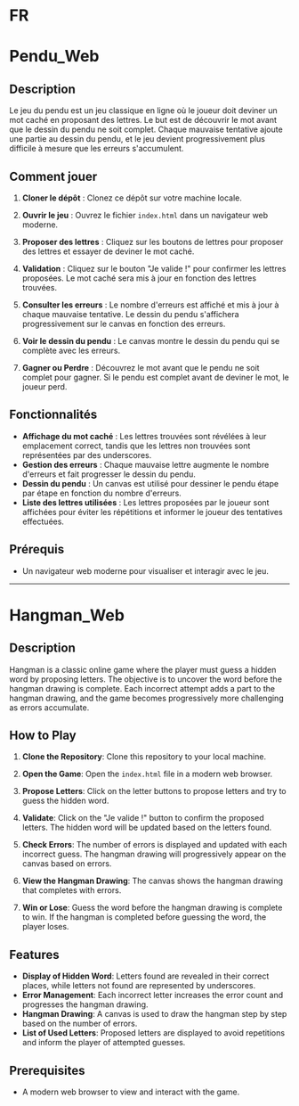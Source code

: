 # FR 
# Pendu_Web

## Description

Le jeu du pendu est un jeu classique en ligne où le joueur doit deviner un mot caché en proposant des lettres. Le but est de découvrir le mot avant que le dessin du pendu ne soit complet. Chaque mauvaise tentative ajoute une partie au dessin du pendu, et le jeu devient progressivement plus difficile à mesure que les erreurs s'accumulent.

## Comment jouer

1. **Cloner le dépôt** : Clonez ce dépôt sur votre machine locale.

2. **Ouvrir le jeu** : Ouvrez le fichier `index.html` dans un navigateur web moderne.

3. **Proposer des lettres** : Cliquez sur les boutons de lettres pour proposer des lettres et essayer de deviner le mot caché.

4. **Validation** : Cliquez sur le bouton "Je valide !" pour confirmer les lettres proposées. Le mot caché sera mis à jour en fonction des lettres trouvées.

5. **Consulter les erreurs** : Le nombre d'erreurs est affiché et mis à jour à chaque mauvaise tentative. Le dessin du pendu s'affichera progressivement sur le canvas en fonction des erreurs.

6. **Voir le dessin du pendu** : Le canvas montre le dessin du pendu qui se complète avec les erreurs. 

7. **Gagner ou Perdre** : Découvrez le mot avant que le pendu ne soit complet pour gagner. Si le pendu est complet avant de deviner le mot, le joueur perd.

## Fonctionnalités

- **Affichage du mot caché** : Les lettres trouvées sont révélées à leur emplacement correct, tandis que les lettres non trouvées sont représentées par des underscores.
- **Gestion des erreurs** : Chaque mauvaise lettre augmente le nombre d'erreurs et fait progresser le dessin du pendu.
- **Dessin du pendu** : Un canvas est utilisé pour dessiner le pendu étape par étape en fonction du nombre d'erreurs.
- **Liste des lettres utilisées** : Les lettres proposées par le joueur sont affichées pour éviter les répétitions et informer le joueur des tentatives effectuées.

## Prérequis

- Un navigateur web moderne pour visualiser et interagir avec le jeu.

---

# Hangman_Web

## Description

Hangman is a classic online game where the player must guess a hidden word by proposing letters. The objective is to uncover the word before the hangman drawing is complete. Each incorrect attempt adds a part to the hangman drawing, and the game becomes progressively more challenging as errors accumulate.

## How to Play

1. **Clone the Repository**: Clone this repository to your local machine.

2. **Open the Game**: Open the `index.html` file in a modern web browser.

3. **Propose Letters**: Click on the letter buttons to propose letters and try to guess the hidden word.

4. **Validate**: Click on the "Je valide !" button to confirm the proposed letters. The hidden word will be updated based on the letters found.

5. **Check Errors**: The number of errors is displayed and updated with each incorrect guess. The hangman drawing will progressively appear on the canvas based on errors.

6. **View the Hangman Drawing**: The canvas shows the hangman drawing that completes with errors.

7. **Win or Lose**: Guess the word before the hangman drawing is complete to win. If the hangman is completed before guessing the word, the player loses.

## Features

- **Display of Hidden Word**: Letters found are revealed in their correct places, while letters not found are represented by underscores.
- **Error Management**: Each incorrect letter increases the error count and progresses the hangman drawing.
- **Hangman Drawing**: A canvas is used to draw the hangman step by step based on the number of errors.
- **List of Used Letters**: Proposed letters are displayed to avoid repetitions and inform the player of attempted guesses.

## Prerequisites

- A modern web browser to view and interact with the game. 
